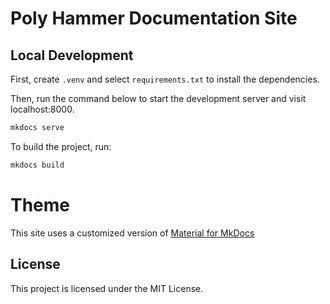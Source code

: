# Poly Hammer Documentation Site

## Local Development

First, create  `.venv` and select `requirements.txt` to install the dependencies.

Then, run the command below to start the development server and visit localhost:8000.
```sh 
mkdocs serve
```

To build the project, run:
``` sh
mkdocs build
```



# Theme

This site uses a customized version of [Material for MkDocs](https://github.com/squidfunk/mkdocs-material)

## License

This project is licensed under the MIT License.